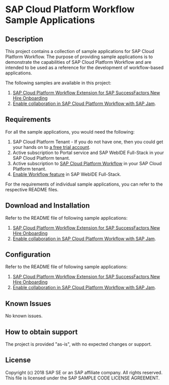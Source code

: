 # SAP Cloud Platform Workflow Sample Applications

## Description
This project contains a collection of sample applications for SAP Cloud Platform Workflow. The purpose of providing sample applications is to demonstrate the capabilities of SAP Cloud Platform Workflow and are intended to be used as a reference for the development of workflow-based applications. 

The following samples are available in this project:
1. [SAP Cloud Platform Workflow Extension for SAP SuccessFactors New Hire Onboarding](https://github.com/SAP/cloud-workflow-samples/tree/0.1/onboarding-sample)
2. [Enable collaboration in SAP Cloud Platform Workflow with SAP Jam](https://github.com/SAP/cloud-workflow-samples/tree/0.1/collaboration-sample). 

## Requirements
For all the sample applications, you would need the following:
1. SAP Cloud Platform Tenant -  If you do not have one, then you could get your hands on to [a free trial account](http://cloudplatform.sap.com/try.html).
2. Active subscription to Portal service and SAP WebIDE Full-Stack in your SAP Cloud Platform tenant.
3. Active subscription to [SAP Cloud Platform Workflow](https://www.sap.com/developer/tutorials/cp-workflow-getting-started.html) in your SAP Cloud Platform tenant.
4. [Enable Workflow feature](https://help.sap.com/viewer/f85276c5069a429fa37d1cd352785c25/Cloud/en-US/07adfa6d819a42e9966e63de1a654de4.html) in SAP WebIDE Full-Stack. 

For the requirements of individual sample applications, you can refer to the respective README files.

## Download and Installation
Refer to the README file of following sample applications:
1. [SAP Cloud Platform Workflow Extension for SAP SuccessFactors New Hire Onboarding](https://github.com/SAP/cloud-workflow-samples/tree/0.1/onboarding-sample)
2. [Enable collaboration in SAP Cloud Platform Workflow with SAP Jam](https://github.com/SAP/cloud-workflow-samples/tree/0.1/collaboration-sample). 

## Configuration
Refer to the README file of following sample applications:
1. [SAP Cloud Platform Workflow Extension for SAP SuccessFactors New Hire Onboarding](https://github.com/SAP/cloud-workflow-samples/tree/0.1/onboarding-sample)
2. [Enable collaboration in SAP Cloud Platform Workflow with SAP Jam](https://github.com/SAP/cloud-workflow-samples/tree/0.1/collaboration-sample). 

## Known Issues
No known issues.

## How to obtain support
The project is provided "as-is", with no expected changes or support.

## License
Copyright (c) 2018 SAP SE or an SAP affiliate company. All rights reserved.
This file is licensed under the SAP SAMPLE CODE LICENSE AGREEMENT.
